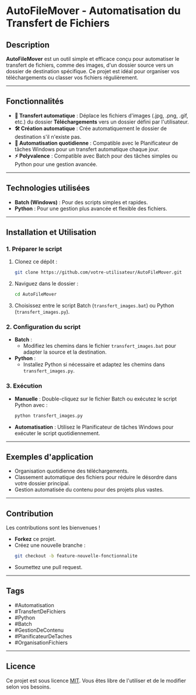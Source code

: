 # AutoFileMover - Automatisation du Transfert de Fichiers

## Description
**AutoFileMover** est un outil simple et efficace conçu pour automatiser le transfert de fichiers, comme des images, d'un dossier source vers un dossier de destination spécifique. Ce projet est idéal pour organiser vos téléchargements ou classer vos fichiers régulièrement.

---

## Fonctionnalités
- **📂 Transfert automatique** : Déplace les fichiers d'images (.jpg, .png, .gif, etc.) du dossier **Téléchargements** vers un dossier défini par l'utilisateur.
- **🛠️ Création automatique** : Crée automatiquement le dossier de destination s'il n'existe pas.
- **🔄 Automatisation quotidienne** : Compatible avec le Planificateur de tâches Windows pour un transfert automatique chaque jour.
- **⚡ Polyvalence** : Compatible avec Batch pour des tâches simples ou Python pour une gestion avancée.

---

## Technologies utilisées
- **Batch (Windows)** : Pour des scripts simples et rapides.
- **Python** : Pour une gestion plus avancée et flexible des fichiers.

---

## Installation et Utilisation

### **1. Préparer le script**
1. Clonez ce dépôt :
   ```bash
   git clone https://github.com/votre-utilisateur/AutoFileMover.git
   ```
2. Naviguez dans le dossier :
   ```bash
   cd AutoFileMover
   ```
3. Choisissez entre le script Batch (`transfert_images.bat`) ou Python (`transfert_images.py`).

### **2. Configuration du script**
- **Batch** :
  - Modifiez les chemins dans le fichier `transfert_images.bat` pour adapter la source et la destination.
- **Python** :
  - Installez Python si nécessaire et adaptez les chemins dans `transfert_images.py`.

### **3. Exécution**
- **Manuelle** : Double-cliquez sur le fichier Batch ou exécutez le script Python avec :
  ```bash
  python transfert_images.py
  ```
- **Automatisation** : Utilisez le Planificateur de tâches Windows pour exécuter le script quotidiennement.

---

## Exemples d'application
- Organisation quotidienne des téléchargements.
- Classement automatique des fichiers pour réduire le désordre dans votre dossier principal.
- Gestion automatisée du contenu pour des projets plus vastes.

---

## Contribution
Les contributions sont les bienvenues !
- **Forkez** ce projet.
- Créez une nouvelle branche :
  ```bash
  git checkout -b feature-nouvelle-fonctionnalite
  ```
- Soumettez une pull request.

---

## Tags
- #Automatisation
- #TransfertDeFichiers
- #Python
- #Batch
- #GestionDeContenu
- #PlanificateurDeTaches
- #OrganisationFichiers

---

## Licence
Ce projet est sous licence [MIT](LICENSE). Vous êtes libre de l'utiliser et de le modifier selon vos besoins.
